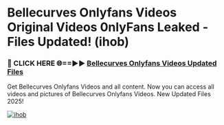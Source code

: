# Bellecurves Onlyfans Videos Original Videos 0nlyFans Leaked - Files Updated! (ihob)

<h3>🔴 CLICK HERE 🌐==►► <a href="https://tinyurl.com/ms9xzufz" rel="nofollow">Bellecurves Onlyfans Videos Updated Files</a></h3>

Get Bellecurves Onlyfans Videos and all content. Now you can access all videos and pictures of Bellecurves Onlyfans Videos. New Updated Files 2025!

[![ihob](https://i.imgur.com/ppqm5kG.gif)](https://tinyurl.com/ms9xzufz)
